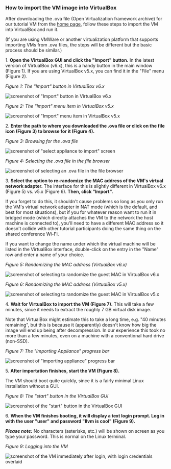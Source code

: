 ### How to import the VM image into VirtualBox

After downloading the .ova file (Open Virtualization framework archive) for
our tutorial VM from the [home
page](https://github.com/jtcriswell/SecDev19/blob/master/README.md), follow
these steps to import the VM into VirtualBox and run it.

(If you are using VMWare or another virtualization platform that supports
importing VMs from .ova files, the steps will be different but the basic
process should be similar.)

1\. **Open the VirtualBox GUI and click the "Import" button.** In the latest
   version of VirtualBox (v6.x), this is a handy button in the main window
(Figure 1). If you are using VirtualBox v5.x, you can find it in the "File"
menu (Figure 2).

*Figure 1: The "Import" button in VirtualBox v6.x*

![screenshot of "Import" button in VirtualBox
v6.x](https://cs.rochester.edu/u/ejohns48/secdev19/screenshots/01_start_6.png)

*Figure 2: The "Import" menu item in VirtualBox v5.x*

![screenshot of "Import" menu item in VirtualBox
v5.x](https://cs.rochester.edu/u/ejohns48/secdev19/screenshots/02_start_5.png)

2\. **Enter the path to where you downloaded the .ova file or click on the file
   icon (Figure 3) to browse for it (Figure 4).**

*Figure 3: Browsing for the .ova file*

![screenshot of "select appliance to import"
screen](https://cs.rochester.edu/u/ejohns48/secdev19/screenshots/03_specifyfile_6.png)

*Figure 4: Selecting the .ova file in the file browser*

![screenshot of selecting an .ova file in the file
browser](https://cs.rochester.edu/u/ejohns48/secdev19/screenshots/04_selectfile_6.png)

3\. **Select the option to re-randomize the MAC address of the VM's virtual
network adapter.** The interface for this is slightly different in VirtualBox
v6.x (Figure 5) vs. v5.x (Figure 6). **Then, click "Import".**

If you forget to do this, it shouldn't cause problems so long as you only run
the VM's virtual network adapter in NAT mode (which is the default, and best
for most situations), but if you for whatever reason want to run it in
bridged mode (which directly attaches the VM to the network the host machine
is connected to), you'll need to have a different MAC address so it doesn't
collide with other tutorial participants doing the same thing on the shared
conference Wi-Fi.

If you want to change the name under which the virtual machine will be listed
in the VirtualBox interface, double-click on the entry in the "Name" row and
enter a name of your choice.

*Figure 5: Randomizing the MAC address (VirtualBox v6.x)*

![screenshot of selecting to randomize the guest MAC in VirtualBox
v6.x](https://cs.rochester.edu/u/ejohns48/secdev19/screenshots/05_import_6.png)

*Figure 6: Randomizing the MAC address (VirtualBox v5.x)*

![screenshot of selecting to randomize the guest MAC in VirtualBox
v5.x](https://cs.rochester.edu/u/ejohns48/secdev19/screenshots/06_import_5.png)

4\. **Wait for VirtualBox to import the VM (Figure 7).** This will take a few
minutes, since it needs to extract the roughly 7 GB virtual disk image.

Note that VirtualBox might estimate this to take a long time, e.g. "40
minutes remaining", but this is because it (apparently) doesn't know how big
the image will end up being after decompression. In our experience this took
no more than a few minutes, even on a machine with a conventional hard drive
(non-SSD).

*Figure 7: The "Importing Appliance" progress bar*

![screenshot of "importing appliance" progress
bar](https://cs.rochester.edu/u/ejohns48/secdev19/screenshots/07_waiting_6.png)

5\. **After importation finishes, start the VM (Figure 8).**

The VM should boot quite quickly, since it is a fairly minimal Linux
installation without a GUI.

*Figure 8: The "start" button in the VirtualBox GUI*

![screenshot of the "start" button in the VirtualBox
GUI](https://cs.rochester.edu/u/ejohns48/secdev19/screenshots/08_done_6.png)

6\. **When the VM finishes booting, it will display a text login prompt. Log
in with the user "user" and password "llvm is cool" (Figure 9).**

***Please note:*** No characters (asterisks, etc.) will be shown on screen as
you type your password. This is normal on the Linux terminal.

*Figure 9: Logging into the VM*

![screenshot of the VM immediately after login, with login credentials
overlaid](https://cs.rochester.edu/u/ejohns48/secdev19/screenshots/09_running_6.png)
